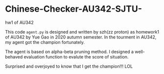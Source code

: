 # Chinese-Checker-AU342-SJTU-
hw1 of AU342

This code ```agent.py``` is designed and written by szh(zz proton) as homework1 of AU342 by Yue Gao in 2020 autumn semester.
In the tourment in AU342, my agent got the champion fortunately.

The agent is based on alpha-beta pruning method.
I designed a well-behaved evaluation function to evalute the score of situation.

Surprised and overjoyed to know that I get the champion!!! LOL

